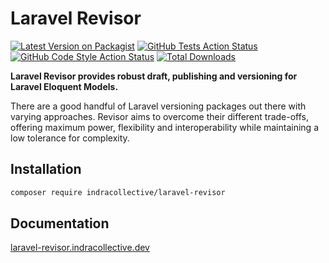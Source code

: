 # Laravel Revisor

[![Latest Version on Packagist](https://img.shields.io/packagist/v/indracollective/laravel-revisor.svg?style=flat-square)](https://packagist.org/packages/indracollective/laravel-revisor)
[![GitHub Tests Action Status](https://img.shields.io/github/actions/workflow/status/indracollective/laravel-revisor/run-tests.yml?branch=main&label=tests&style=flat-square)](https://github.com/indracollective/laravel-revisor/actions?query=workflow%3Arun-tests+branch%3Amain)
[![GitHub Code Style Action Status](https://img.shields.io/github/actions/workflow/status/indracollective/laravel-revisor/fix-php-code-style-issues.yml?branch=main&label=code%20style&style=flat-square)](https://github.com/indracollective/laravel-revisor/actions?query=workflow%3A"Fix+PHP+code+style+issues"+branch%3Amain)
[![Total Downloads](https://img.shields.io/packagist/dt/indracollective/laravel-revisor.svg?style=flat-square)](https://packagist.org/packages/indracollective/laravel-revisor)

**Laravel Revisor provides robust draft, publishing and versioning for Laravel Eloquent Models.**

There are a good handful of Laravel versioning packages out there with varying approaches. Revisor aims to overcome their different trade-offs, offering maximum power, flexibility and interoperability while maintaining a low tolerance for complexity.

## Installation

```bash
composer require indracollective/laravel-revisor
```

## Documentation

[laravel-revisor.indracollective.dev](https://laravel-revisor.indracollective.dev)
